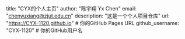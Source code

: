 title: "CYX的个人主页" 
author: "陈宇翔 Yx Chen" 
email: "chenyuxiang@zjut.edu.cn" 
description: "这是一个个人项目仓库" 
url: "https://CYX-1120.github.io" # 你的GitHub Pages URL 
github_username: "CYX-1120" # 你的GitHub用户名
